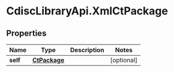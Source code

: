 # CdiscLibraryApi.XmlCtPackage

## Properties

Name | Type | Description | Notes
------------ | ------------- | ------------- | -------------
**self** | [**CtPackage**](CtPackage.md) |  | [optional] 



